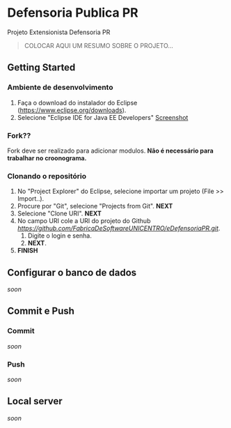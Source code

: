 # Defensoria Publica PR

Projeto Extensionista Defensoria PR

> COLOCAR AQUI UM RESUMO SOBRE O PROJETO...

## Getting Started
### Ambiente de desenvolvimento
  1. Faça o download do instalador do Eclipse (https://www.eclipse.org/downloads).
  1. Selecione "Eclipse IDE for Java EE Developers" [Screenshot](http://i.imgur.com/2QatKPG.png?2)
  
### Fork??
  Fork deve ser realizado para adicionar modulos.
  **Não é necessário para trabalhar no croonograma.**

### Clonando o repositório
  1. No "Project Explorer" do Eclipse, selecione importar um projeto (File >> Import..).
  1. Procure por "Git", selecione "Projects from Git". **NEXT**
  1. Selecione "Clone URI". **NEXT**
  1. No campo URI cole a URI do projeto do Github *https://github.com/FabricaDeSoftwareUNICENTRO/eDefensoriaPR.git*.
     1. Digite o login e senha.
     1. **NEXT**.
  1. **FINISH**

## Configurar o banco de dados
*soon*

## Commit e Push
### Commit
*soon*
### Push
*soon*

## Local server
*soon*

